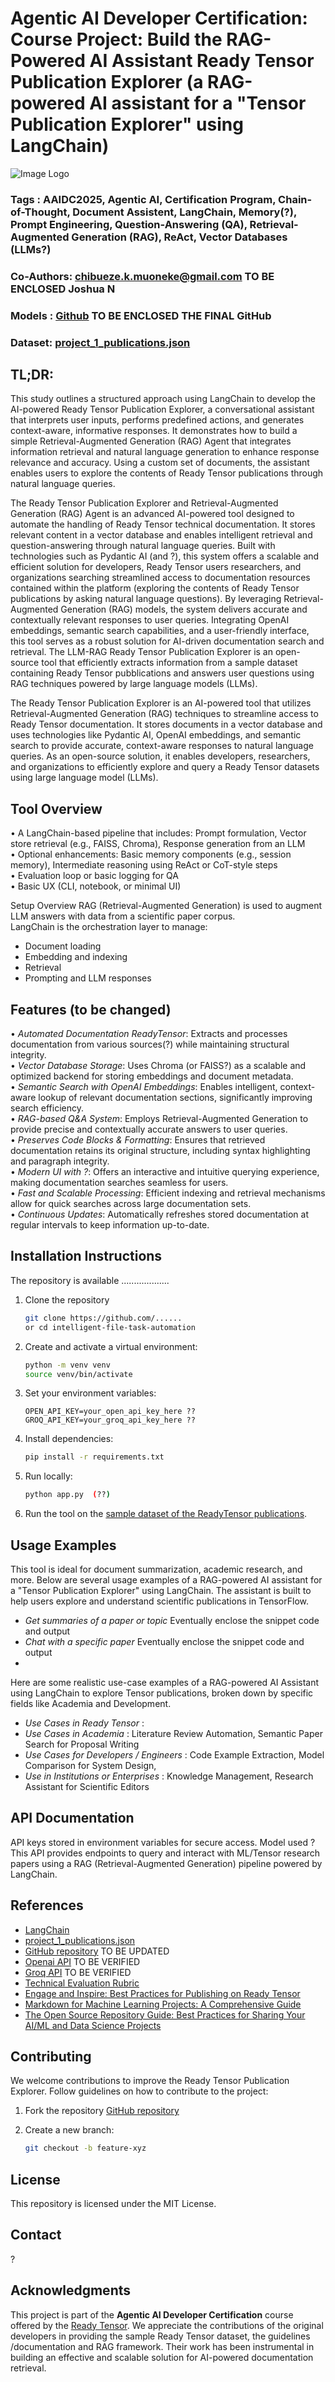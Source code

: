 # Agentic AI Developer Certification: Course Project: Build the RAG-Powered AI Assistant Ready Tensor Publication Explorer (a RAG-powered AI assistant for a "Tensor Publication Explorer" using LangChain)


![Image Logo](ChatGPT_Image_v2_resized.jpg)

### Tags : AAIDC2025, Agentic AI, Certification Program, Chain-of-Thought, Document Assistent, LangChain, Memory(?), Prompt Engineering, Question-Answering (QA), Retrieval-Augmented Generation (RAG), ReAct, Vector Databases (LLMs?)
### Co-Authors: chibueze.k.muoneke@gmail.com TO BE ENCLOSED Joshua N
### Models : [Github](https://githup_project)  TO BE ENCLOSED THE FINAL GitHub
### Dataset: [project_1_publications.json](https://drive.google.com/drive/folders/1HAqLXL2W-sh8hqoBb1iSauJ_0wZVRxB9)


## TL;DR:

This study outlines a structured approach using LangChain to develop the AI-powered Ready Tensor Publication Explorer, a conversational assistant that interprets user inputs, performs predefined actions, and generates context-aware, informative responses. It demonstrates how to build a simple Retrieval-Augmented Generation (RAG) Agent that integrates information retrieval and natural language generation to enhance response relevance and accuracy. Using a custom set of documents, the assistant enables users to explore the contents of Ready Tensor publications through natural language queries.

The Ready Tensor Publication Explorer and Retrieval-Augmented Generation (RAG) Agent is an advanced AI-powered tool designed to automate the handling of Ready Tensor technical documentation. It stores relevant content in a vector database and enables intelligent retrieval and question-answering through natural language queries. Built with technologies such as Pydantic AI (and ?), this system offers a scalable and efficient solution for developers, Ready Tensor users researchers, and organizations searching streamlined access to documentation resources contained within the platform (exploring the contents of Ready Tensor publications by asking natural language questions).
By leveraging Retrieval-Augmented Generation (RAG) models, the system delivers accurate and contextually relevant responses to user queries. Integrating OpenAI embeddings, semantic search capabilities, and a user-friendly interface, this tool serves as a robust solution for AI-driven documentation search and retrieval.
The LLM-RAG Ready Tensor Publication Explorer is an open-source tool that efficiently extracts information from a sample dataset containing Ready Tensor pubblications and answers user questions using RAG techniques powered by large language models (LLMs).

The Ready Tensor Publication Explorer is an AI-powered tool that utilizes Retrieval-Augmented Generation (RAG) techniques to streamline access to Ready Tensor documentation. It stores documents in a vector database and uses technologies like Pydantic AI, OpenAI embeddings, and semantic search to provide accurate, context-aware responses to natural language queries. As an open-source solution, it enables developers, researchers, and organizations to efficiently explore and query a Ready Tensor datasets using large language model (LLMs).

## Tool Overview 
• A LangChain-based pipeline that includes: Prompt formulation, Vector store retrieval (e.g., 
FAISS, Chroma), Response generation from an LLM   
• Optional enhancements: Basic memory components (e.g., session memory), Intermediate 
reasoning using ReAct or CoT-style steps   
• Evaluation loop or basic logging for QA   
• Basic UX (CLI, notebook, or minimal UI)   

 Setup Overview
RAG (Retrieval-Augmented Generation) is used to augment LLM answers with data from a scientific paper corpus.  
LangChain is the orchestration layer to manage:  
   - Document loading  
   - Embedding and indexing  
   - Retrieval  
   - Prompting and LLM responses  


## Features (to be changed)
• _Automated Documentation ReadyTensor_: Extracts and processes documentation from various sources(?) while maintaining structural integrity.  
• _Vector Database Storage_: Uses Chroma (or FAISS?) as a scalable and optimized backend for storing embeddings and document metadata.  
• _Semantic Search with OpenAI Embeddings_: Enables intelligent, context-aware lookup of relevant documentation sections, significantly improving search efficiency.  
• _RAG-based Q&A System_: Employs Retrieval-Augmented Generation to provide precise and contextually accurate answers to user queries.  
• _Preserves Code Blocks & Formatting_: Ensures that retrieved documentation retains its original structure, including syntax highlighting and paragraph integrity.  
• _Modern UI with ?_: Offers an interactive and intuitive querying experience, making documentation searches seamless for users.  
• _Fast and Scalable Processing_: Efficient indexing and retrieval mechanisms allow for quick searches across large documentation sets.  
• _Continuous Updates_: Automatically refreshes stored documentation at regular intervals to keep information up-to-date.  


## Installation Instructions
The repository is available ...................
1. Clone the repository
   ```bash
   git clone https://github.com/......
   or cd intelligent-file-task-automation
   ```
2. Create and activate a virtual environment:
   ```bash
   python -m venv venv
   source venv/bin/activate
   ```
3. Set your environment variables:
   ```
   OPEN_API_KEY=your_open_api_key_here ??
   GROQ_API_KEY=your_groq_api_key_here ??
   ```
8. Install dependencies:
   ```bash
   pip install -r requirements.txt
   ```
9. Run locally:
   ```bash
   python app.py  (??)
   ```
10. Run the tool on the [sample dataset of the ReadyTensor publications](https://drive.google.com/drive/folders/1HAqLXL2W-sh8hqoBb1iSauJ_0wZVRxB9).


## Usage Examples 
This tool is ideal for document summarization, academic research, and more.
Below are several usage examples of a RAG-powered AI assistant for a "Tensor Publication Explorer" using LangChain. The assistant is built to help users explore and understand scientific publications in TensorFlow.
- _Get summaries of a paper or topic_  Eventually enclose the snippet code and output 
- _Chat with a specific paper_         Eventually enclose the snippet code and output 
- 
Here are some realistic use-case examples of a RAG-powered AI Assistant using LangChain to explore Tensor publications, broken down by specific fields like Academia and Development.
- _Use Cases in Ready Tensor_ : 
- _Use Cases in Academia_ : Literature Review Automation, Semantic Paper Search for Proposal Writing
- _Use Cases for Developers / Engineers_ :  Code Example Extraction, Model Comparison for System Design,
- _Use in Institutions or Enterprises_ : Knowledge Management, Research Assistant for Scientific Editors

## API Documentation
API keys stored in environment variables for secure access.
Model used ? 
This API provides endpoints to query and interact with ML/Tensor research papers using a RAG (Retrieval-Augmented Generation) pipeline powered by LangChain.

## References
- [LangChain](https://www.langchain.com/langchain)    
- [project_1_publications.json](https://drive.google.com/drive/folders/1HAqLXL2W-sh8hqoBb1iSauJ_0wZVRxB9)    
- [GitHub repository](https://github.com/project)                TO BE UPDATED 
- [Openai API](https://platform.openai.com/account/api-keys)    TO BE VERIFIED                 
- [Groq API](https://console.groq.com/) TO BE VERIFIED
- [Technical Evaluation Rubric](https://app.readytensor.ai/publications/WsaE5uxLBqnH)
- [Engage and Inspire: Best Practices for Publishing on Ready Tensor](https://app.readytensor.ai/publications/engage_and_inspire_best_practices_for_publishing_on_ready_tensor_SBgkOyUsP8qQ)
- [Markdown for Machine Learning Projects: A Comprehensive Guide](https://app.readytensor.ai/publications/markdown_for_machine_learning_projects_a_comprehensive_guide_LX9cbIx7mQs9)
- [The Open Source Repository Guide: Best Practices for Sharing Your AI/ML and Data Science Projects](https://app.readytensor.ai/publications/best-practices-for-ai-project-code-repositories-0llldKKtn8Xb)



## Contributing
We welcome contributions to improve the Ready Tensor Publication Explorer. Follow guidelines on how to contribute to the project:

1. Fork the repository [GitHub repository](https://github.com/project)
   
2. Create a new branch:
   ```bash
   git checkout -b feature-xyz
   ```

## License
This repository is licensed under the MIT License. 

## Contact
? 

## Acknowledgments
This project is part of the **Agentic AI Developer Certification**  course offered by the [Ready Tensor](https://www.readytensor.ai). We appreciate the contributions of the original developers in providing the sample Ready Tensor dataset, the guidelines /documentation and RAG framework. Their work has been instrumental in building an effective and scalable solution for AI-powered documentation retrieval.


